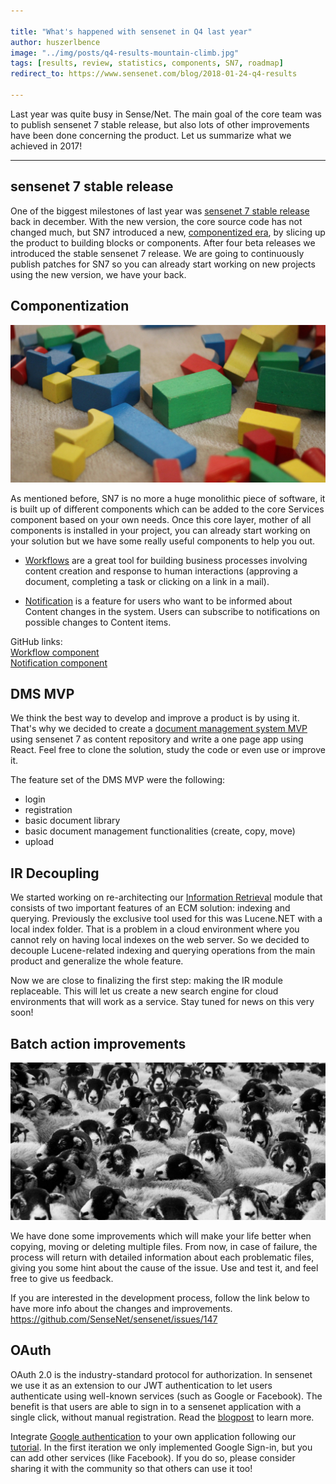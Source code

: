 ```yaml
---

title: "What's happened with sensenet in Q4 last year"
author: huszerlbence
image: "../img/posts/q4-results-mountain-climb.jpg"
tags: [results, review, statistics, components, SN7, roadmap]
redirect_to: https://www.sensenet.com/blog/2018-01-24-q4-results

---
```


Last year was quite busy in Sense/Net. The main goal of the core team was to publish sensenet 7 stable release, but also lots of other improvements have been done concerning the product.
Let us summarize what we achieved in 2017!

---

## sensenet 7 stable release

One of the biggest milestones of last year was [sensenet 7 stable release](https://community.sensenet.com/blog/2017/12/06/release-7.0-stable) back in december. With the new version, the core source code has not changed much, but SN7 introduced a new, [componentized era](https://community.sensenet.com/blog/2017/09/27/new-sn7-components), by slicing up the product to building blocks or components.
After four beta releases we introduced the stable sensenet 7 release. We are going to continuously publish patches for SN7 so you can already start working on new projects using the new version, we have your back.


## Componentization
![Componentization](/img/posts/componentization-wooden-toy.jpg "Componentization")

As mentioned before, SN7 is no more a huge monolithic piece of software, it is built up of different components which can be added to the core Services component based on your own needs.
Once this core layer, mother of all components is installed in your project, you can already start working on your solution but we have some really useful components to help you out.

- [Workflows](https://github.com/sensenet/sensenet/issues/76) are a great tool for building business processes involving content creation and response to human interactions (approving a document, completing a task or clicking on a link in a mail).

- [Notification](https://github.com/sensenet/sensenet/issues/77) is a feature for users who want to be informed about Content changes in the system. Users can subscribe to notifications on possible changes to Content items.

GitHub links:  
[Workflow component](https://github.com/SenseNet/sn-workflow)  
[Notification component](https://github.com/SenseNet/sn-notification)


## DMS MVP

We think the best way to develop and improve a product is by using it.
That's why we decided to create a [document management system MVP](https://github.com/SenseNet/sn-dms-demo) using sensenet 7 as content repository and write a one page app using React. Feel free to clone the solution, study the code or even use or improve it.

The feature set of the DMS MVP were the following:
- login
- registration
- basic document library
- basic document management functionalities (create, copy, move)
- upload


## IR Decoupling

We started working on re-architecting our [Information Retrieval](https://github.com/SenseNet/sensenet/issues/125) module that consists of two important features of an ECM solution: indexing and querying. Previously the exclusive tool used for this was Lucene.NET with a local index folder. That is a problem in a cloud environment where you cannot rely on having local indexes on the web server. So we decided to decouple Lucene-related indexing and querying operations from the main product and generalize the whole feature.

Now we are close to finalizing the first step: making the IR module replaceable. This will let us create a new search engine for cloud environments that will work as a service. Stay tuned for news on this very soon!


## Batch action improvements
![Batch action improvements](/img/posts/batch-action-flock.jpg "Batch action improvements")

We have done some improvements which will make your life better when copying, moving or deleting multiple files. From now, in case of failure, the process will return with detailed information about each problematic files, giving you some hint about the cause of the issue.
Use and test it, and feel free to give us feedback.

If you are interested in the development process, follow the link below to have more info about the changes and improvements.
https://github.com/SenseNet/sensenet/issues/147


## OAuth

OAuth 2.0 is the industry-standard protocol for authorization. In sensenet we use it as an extension to our JWT authentication to let users authenticate using well-known services (such as Google or Facebook). The benefit is that users are able to sign in to a sensenet application with a single click, without manual registration. Read the [blogpost](https://community.sensenet.com/blog/2017/12/20/first-oauth-implementation) to learn more.

Integrate [Google authentication]((https://github.com/SenseNet/sn-oauth-google)) to your own application following our [tutorial](https://github.com/SenseNet/sn-client-auth-google).
In the first iteration we only implemented Google Sign-in, but you can add other services (like Facebook). If you do so, please consider sharing it with the community so that others can use it too!
